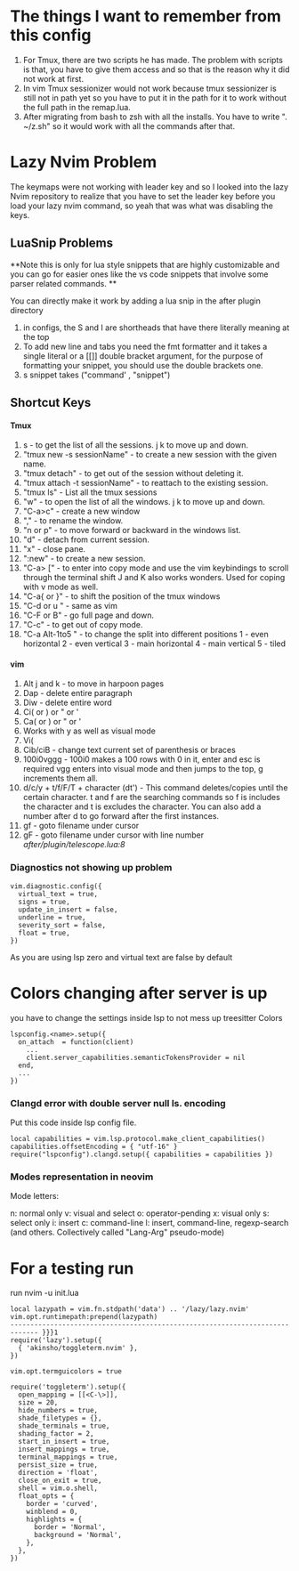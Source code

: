 # The things I want to remember from this config

1. For Tmux, there are two scripts he has made. The problem with scripts is that, you have to give them access and so that is the reason why it did not work at first. 
2. In vim Tmux sessionizer would not work because tmux sessionizer is still not in path yet so you have to put it in the path for it to work without the full path in the remap.lua.
3. After migrating from bash to zsh with all the installs. You have to write ". ~/z.sh" so it would work with all the commands after that. 


# Lazy Nvim Problem
The keymaps were not working with leader key and so I looked into the lazy Nvim
repository to realize that you have to set the leader key before you load your
lazy nvim command, so yeah that was what was disabling the keys. 


## LuaSnip Problems

**Note this is only for lua style snippets that are highly customizable and you can go for easier ones like the vs code snippets that involve some parser related commands. **

You can directly make it work by adding a lua snip in the after plugin directory

1. in configs, the S and I are shortheads that have there literally meaning at the top
2. To add new line and tabs you need the fmt formatter and it takes a single literal or a [[]] double bracket argument, for the purpose of formatting your snippet, you should use the double brackets one. 
3. s  snippet takes ("command' , "snippet")

## Shortcut Keys
#### Tmux
1. <C-a>s - to get the list of all the sessions. j k to move up and down.
2. "tmux  new -s sessionName" - to create a new session with the given name.
3. "tmux detach" - to get out of the session without deleting it.
4. "tmux attach -t sessionName" - to reattach to the existing session.
5. "tmux ls" - List all the tmux sessions
6. "<C-a>w" - to open the list of all the windows. j k to move up and down.
7. "C-a>c" - create a new window
8. "<C-a>," - to rename the window.
9. "<C-a>n or p" - to move forward or backward in the windows list. 
10. "<C-a>d" - detach from current session.
11. "<C-a>x" - close pane.
12. "<C-a>:new" - to create a new session.
13. "C-a> [" - to enter into copy mode and use the vim keybindings to scroll through the terminal shift J and K also works wonders. Used for coping with v mode as well.
14. "C-a{ or }" - to shift the position of the tmux windows
15. "C-d or u " - same as vim
16. "C-F or B" - go full page and down.
17. "C-c" - to get out of copy mode.
18. "C-a Alt-1to5 " - to change the split into different positions
            1 - even horizontal
            2 - even vertical
            3 - main horizontal
            4 - main vertical
            5 - tiled

#### vim
1. Alt j and k - to move in harpoon pages
2. Dap - delete entire paragraph
3. Diw - delete entire word
4. Ci( or ) or " or '
5. Ca( or ) or " or '
6. Works with y as well as visual mode 
7. Vi(
8. Cib/ciB - change text current set of parenthesis or braces
9. 100i0<enter><esc>vggg<C-a> - 100i0 makes a 100 rows with 0 in it, enter and esc is required
vgg enters into visual mode and then jumps to the top, g<c-a> increments them all. 
10. d/c/y + t/f/F/T + character (dt') - This command deletes/copies until the certain
character. t and f are the searching commands so f is includes the character 
and t is excludes the character. You can also add a number after d
to go forward after the first instances. 
11. gf - goto filename under cursor
12. gF - goto filename under cursor with line number *after/plugin/telescope.lua:8*


### Diagnostics not showing up problem 
```
vim.diagnostic.config({
  virtual_text = true,
  signs = true,
  update_in_insert = false,
  underline = true,
  severity_sort = false,
  float = true,
})
```
As you are using lsp zero and virtual text are false by default 

# Colors changing after server is up
you have to change the settings inside lsp to not mess up treesitter Colors
```
lspconfig.<name>.setup({
  on_attach  = function(client) 
    ...
    client.server_capabilities.semanticTokensProvider = nil
  end,
  ...
})
```

### Clangd error with double server null ls. encoding
Put this code inside lsp config file. 
```
local capabilities = vim.lsp.protocol.make_client_capabilities()
capabilities.offsetEncoding = { "utf-16" }
require("lspconfig").clangd.setup({ capabilities = capabilities })
```

### Modes representation in neovim
Mode letters:

n: normal only
v: visual and select
o: operator-pending
x: visual only
s: select only
i: insert
c: command-line
l: insert, command-line, regexp-search (and others. Collectively called "Lang-Arg" pseudo-mode)

# For a testing run
run nvim -u init.lua
```
local lazypath = vim.fn.stdpath('data') .. '/lazy/lazy.nvim'
vim.opt.runtimepath:prepend(lazypath)
----------------------------------------------------------------------------- }}}1
require('lazy').setup({
  { 'akinsho/toggleterm.nvim' },
})

vim.opt.termguicolors = true

require('toggleterm').setup({
  open_mapping = [[<C-\>]],
  size = 20,
  hide_numbers = true,
  shade_filetypes = {},
  shade_terminals = true,
  shading_factor = 2,
  start_in_insert = true,
  insert_mappings = true,
  terminal_mappings = true,
  persist_size = true,
  direction = 'float',
  close_on_exit = true,
  shell = vim.o.shell,
  float_opts = {
    border = 'curved',
    winblend = 0,
    highlights = {
      border = 'Normal',
      background = 'Normal',
    },
  },
})
```
